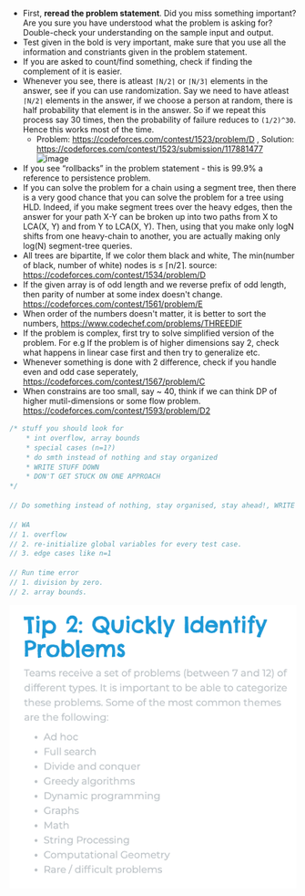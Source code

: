 * First, **reread the problem statement**. Did you miss something important? Are you sure you have understood what the problem is asking for? Double-check your understanding on the sample input and output.
* Test given in the bold is very important, make sure that you use all the information and constriants given in the problem statement.
* If you are asked to count/find something, check if finding the complement of it is easier.
* Whenever you see, there is atleast `⌈N/2⌉` or `⌈N/3⌉` elements in the answer, see if you can use randomization. Say we need to have atleast `⌈N/2⌉` elements in the answer, if we choose a person at random, there is half probability that element is in the answer. So if we repeat this process say 30 times, then the probability of failure reduces to `(1/2)^30`. Hence this works most of the time.
  * Problem: https://codeforces.com/contest/1523/problem/D , Solution: https://codeforces.com/contest/1523/submission/117881477
  ![image](https://user-images.githubusercontent.com/19663316/120113940-6f380a00-c19a-11eb-8a77-b3c4c761a32d.png)
* If you see “rollbacks” in the problem statement - this is 99.9% a reference to persistence problem.
* If you can solve the problem for a chain using a segment tree, then there is a very good chance that you can solve the problem for a tree using HLD. Indeed, if you make segment trees over the heavy edges, then the answer for your path X-Y can be broken up into two paths from X to LCA(X, Y) and from Y to LCA(X, Y). Then, using that you make only logN shifts from one heavy-chain to another, you are actually making only log(N) segment-tree queries.
* All trees are bipartite, If we color them black and white, The min(number of black, number of white) nodes is ≤ ⌈n/2⌉. source: https://codeforces.com/contest/1534/problem/D
* If the given array is of odd length and we reverse prefix of odd length, then parity of number at some index doesn't change. https://codeforces.com/contest/1561/problem/E
* When order of the numbers doesn't matter, it is better to sort the numbers, https://www.codechef.com/problems/THREEDIF
* If the problem is complex, first try to solve simplified version of the problem. For e.g If the problem is of higher dimensions say 2, check what happens in linear case first and then try to generalize etc.
* Whenever something is done with 2 difference, check if you handle even and odd case seperately, https://codeforces.com/contest/1567/problem/C
* When constrains are too small, say ~ 40, think if we can think DP of higher mutil-dimensions or some flow problem. https://codeforces.com/contest/1593/problem/D2

```cpp
/* stuff you should look for
	* int overflow, array bounds
	* special cases (n=1?)
	* do smth instead of nothing and stay organized
	* WRITE STUFF DOWN
	* DON'T GET STUCK ON ONE APPROACH
*/

// Do something instead of nothing, stay organised, stay ahead!, WRITE STUFF DOWN

// WA
// 1. overflow
// 2. re-initialize global variables for every test case.
// 3. edge cases like n=1

// Run time error
// 1. division by zero.
// 2. array bounds.
```

![](images/observations_17_oct_2021.png)
